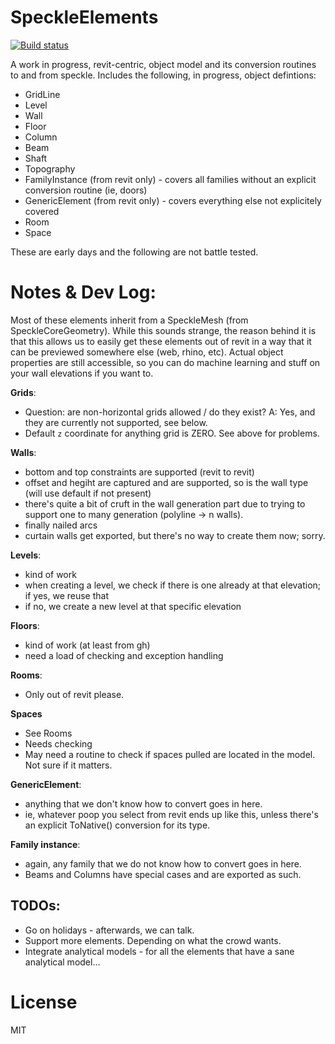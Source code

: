 # SpeckleElements

[![Build status](https://ci.appveyor.com/api/projects/status/e9yeqdpjbmiv3pc4?svg=true)](https://ci.appveyor.com/project/SpeckleWorks/speckleelements)


A work in progress, revit-centric, object model and its conversion routines to and from speckle. Includes the following, in progress, object defintions: 

- GridLine
- Level
- Wall
- Floor
- Column
- Beam
- Shaft
- Topography
- FamilyInstance (from revit only) - covers all families without an explicit conversion routine (ie, doors)
- GenericElement (from revit only) - covers everything else not explicitely covered
- Room
- Space

These are early days and the following are not battle tested. 

# Notes & Dev Log: 

Most of these elements inherit from a SpeckleMesh (from SpeckleCoreGeometry). While this sounds strange, the reason behind it is that this allows us to easily get these elements out of revit in a way that it can be previewed somewhere else (web, rhino, etc). Actual object properties are still accessible, so you can do machine learning and stuff on your wall elevations if you want to.

**Grids**: 
- Question: are non-horizontal grids allowed / do they exist? A: Yes, and they are currently not supported, see below.
- Default `z` coordinate for anything grid is ZERO. See above for problems.

**Walls**:
- bottom and top constraints are supported (revit to revit) 
- offset and hegiht are captured and are supported, so is the wall type (will use default if not present)
- there's quite a bit of cruft in the wall generation part due to trying to support one to many generation (polyline -> n walls).
- finally nailed arcs 
- curtain walls get exported, but there's no way to create them now; sorry.

**Levels**: 
- kind of work 
- when creating a level, we check if there is one already at that elevation; if yes, we reuse that
- if no, we create a new level at that specific elevation

**Floors**:
- kind of work (at least from gh)
- need a load of checking and exception handling

**Rooms**:
- Only out of revit please. 

**Spaces**
- See Rooms
- Needs checking
- May need a routine to check if spaces pulled are located in the model. Not sure if it matters.

**GenericElement**: 
- anything that we don't know how to convert goes in here.
- ie, whatever poop you select from revit ends up like this, unless there's an explicit ToNative() conversion for its type.

**Family instance**: 
- again, any family that we do not know how to convert goes in here. 
- Beams and Columns have special cases and are exported as such.

## TODOs: 

- Go on holidays - afterwards, we can talk.
- Support more elements. Depending on what the crowd wants. 
- Integrate analytical models - for all the elements that have a sane analytical model...

# License
MIT
